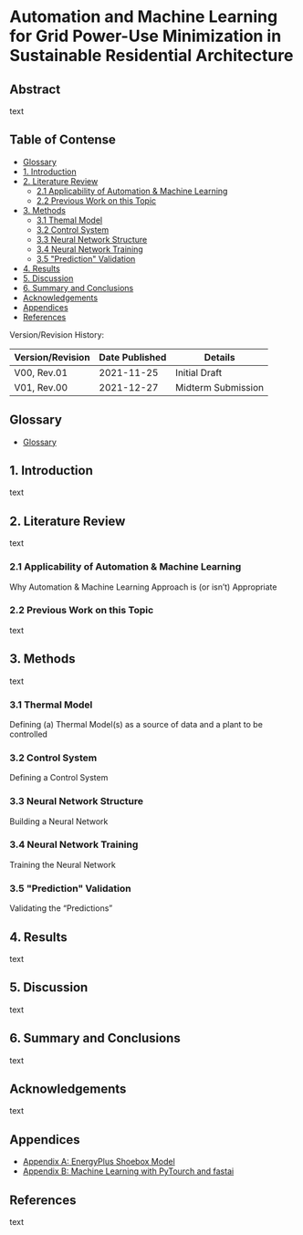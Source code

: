 # Automation and Machine Learning for Grid Power-Use Minimization in Sustainable Residential Architecture

## Abstract

text

## Table of Contense 

* [Glossary](#glossary)
* [1. Introduction](#section_1)
* [2. Literature Review](#section_2)
  * [2.1 Applicability of Automation & Machine Learning](#section_2_1)
  * [2.2 Previous Work on this Topic](#section_2_2)
* [3. Methods](#section_3)
  * [3.1 Themal Model](#section_3_1)
  * [3.2 Control System](#section_3_2)
  * [3.3 Neural Network Structure](#section_3_3)
  * [3.4 Neural Network Training](#section_3_4)
  * [3.5 "Prediction" Validation](#section_3_5)
* [4. Results](#section_4)
* [5. Discussion](#section_5)
* [6. Summary and Conclusions](#section_6)
* [Acknowledgements](#acknowledgements)
* [Appendices](#appendices)
* [References](#references)

Version/Revision History:

Version/Revision | Date Published | Details
-----|-----|----- 
V00, Rev.01 | 2021-11-25 | Initial Draft
V01, Rev.00 | 2021-12-27 | Midterm Submission

## Glossary <a class="anchor" id="glossary"></a>

* [Glossary](https://simonvincenthk.github.io/2021/12/26/Glossary.html)

## 1. Introduction <a class="anchor" id="section_1"></a>

text


## 2. Literature Review <a class="anchor" id="section_2"></a>

text

### 2.1 Applicability of Automation & Machine Learning  <a class="anchor" id="section_2_1"></a>

Why Automation & Machine Learning Approach is (or isn’t) Appropriate

### 2.2 Previous Work on this Topic <a class="anchor" id="section_2_2"></a>

text

## 3. Methods <a class="anchor" id="section_3"></a>

text

### 3.1 Thermal Model <a class="anchor" id="section_3_1"></a>

Defining (a) Thermal Model(s) as a source of data and a plant to be controlled

### 3.2 Control System <a class="anchor" id="section_3_2"></a>

Defining a Control System

### 3.3 Neural Network Structure <a class="anchor" id="section_3_3"></a>

Building a Neural Network

### 3.4 Neural Network Training <a class="anchor" id="section_3_4"></a>

Training the Neural Network

### 3.5 "Prediction" Validation <a class="anchor" id="section_3_5"></a>

Validating the “Predictions”

## 4. Results <a class="anchor" id="section_4"></a>

text

## 5. Discussion <a class="anchor" id="section_5"></a>

text

## 6. Summary and Conclusions <a class="anchor" id="section_6"></a>

text

## Acknowledgements <a class="anchor" id="acknowledgements"></a>

text

## Appendices <a class="anchor" id="appendices"></a>

* [Appendix A: EnergyPlus Shoebox Model](https://simonvincenthk.github.io/2021/12/23/Appendix-A-EnergyPlus-Shoebox-Model.md.html)
* [Appendix B: Machine Learning with PyTourch and fastai](https://simonvincenthk.github.io/2021/12/26/Appendix-B-Machine-Learning-with-PyTourch-and-fastai.html)

## References <a class="anchor" id="references"></a>

text
